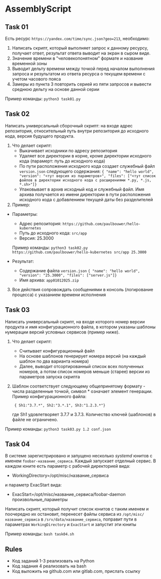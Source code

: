 # AssemblyScript

## Task 01

Есть ресурс `https://yandex.com/time/sync.json?geo=213`, необходимо:
1. Написать скрипт, который выполняет запрос к данному ресурсу, получает ответ, результат ответа выводит на экран в сыром виде.
2. Значение времени в "человекопонятном" формате и название временной зоны
3. Выводит дельту времени между точкой перед началом выполнения запроса и результатом из ответа ресурса о текущем времени с учетом часового пояса
4. Замеры из пункта 3 повторить серией из пяти запросов и вывести среднюю дельту на основе данной серии

Пример команды: `python3 task01.py`

## Task 02

Написать универсальный сборочный скрипт: на входе адрес репозитория, относительный путь внутри репозитория до исходного кода, версия будущего продукта.
1. Что делает скрипт:
    - Выкачивает исходники по адресу репозитория
    - Удаляет все директории в корне, кроме директории исходного кода (парамерт: путь до исходного кода)
    - По пути расположения исходного кода создает служебный файл `version.json` следующего содержания: `{ "name": "hello world", "version": "<тут версия из параметров>", "files": ["<тут список файлов в директории исходного кода с расширениями *.py, *.js, *.sh>"]}`
    - Упаковывает в архив исходный код и служебный файл. Имя архива получается из имени директории в пути расположения исходного кода с добавлением текущей даты без разделителей
2. Пример:
- Параметры:
    - Адрес репозитория: `https://github.com/paulbouwer/hello-kubernetes`
    - Путь до исходного кода: `src/app`
    - Версия: 25.3000

    Пример команды: `python3 task02.py https://github.com/paulbouwer/hello-kubernetes src/app 25.3000`

- Результат:
    - Содержание файла `version.json` `{ "name": "hello world", "version": "25.3000", "files": ["server.js"]}`
    -  Имя архива: `app01012025.zip`
3. Все действия сопровождать сообщениями в консоль (логирование процесса) с указанием времени исполнения

## Task 03

Написать универсальный скрипт, на входе которого номер версии продукта и имя конфигурационного файла, в котором указаны шаблоны нумерации версий условных сервисов (пример ниже).
1. Что делает скрипт:
    - Считывает конфигурационный файл
    - На основе шаблонов генерирует номера версий (на каждый шаблон по два варианта номера)
    - Далее, выводит отсортированный список всех полученных номеров, а потом список номеров меньше (старее) версии из параметров запуска скрипта
2. Шаблон соответствует следующему общепринятому формату - числа разделенные точкой, символ * означает элемент генерации. Пример конфигурационного файла:

        { Sh1:"3.7.*", Sh2:"3.*.1", Sh3:"1.2.3.*"}

    где Sh1 удовлетворяет 3.7.7 и 3.7.3. Количество ключей (шаблонов) в файле не ограничено.

Пример команды: `python3 task03.py 1.2 conf.json`

## Task 04

В системе зарегистрировано и запущено несколько _systemd_ юнитов с именем `foobar-название_сервиса`. Каждый запускает отделный сервис. В каждом юните есть параметр с рабочей директорией вида:
- WorkingDirectory=/opt/misc/название_сервиса

и параметр ExacStart вида:
- ExacStart=/opt/misc/название_сервиса/foobar-daemon произвольные_параметры

Написать скрипт, который получит список юнитов с таким именем и поочередно их остановит, перенесет файлы сервиса из `/opt/misc/название_сервиса` в `/srv/data/название_сервиса`, поправит пути в параметрах `WorkingDirectory` и `ExacStart` и запустит эти юниты

Пример команды: `bash task04.sh`

## Rules

- Код заданий 1-3 реализовать на Python
- Код задания 4 реализовать на bash
- Код выложить на github.com или gitlab.com, прислать ссылку